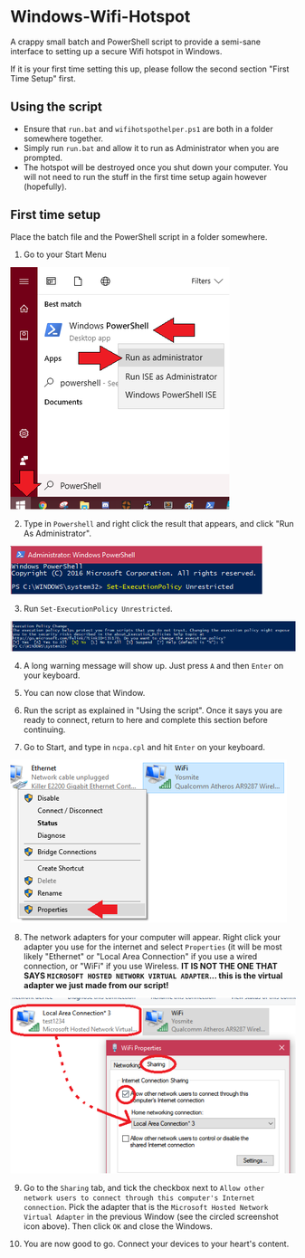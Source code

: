 # Windows-Wifi-Hotspot

A crappy small batch and PowerShell script to provide a semi-sane interface to setting up a secure Wifi hotspot in Windows.

If it is your first time setting this up, please follow the second section "First Time Setup" first.

## Using the script

- Ensure that `run.bat` and `wifihotspothelper.ps1` are both in a folder somewhere together.
- Simply run `run.bat` and allow it to run as Administrator when you are prompted.
- The hotspot will be destroyed once you shut down your computer. You will not need to run the stuff in the first time setup again
however (hopefully).

## First time setup

Place the batch file and the PowerShell script in a folder somewhere.

1. Go to your Start Menu

![Screenshot 1](images/screenshot1.png)

2. Type in `Powershell` and right click the result that appears, and click "Run As Administrator".

![Screenshot 2](images/screenshot2.png)

3. Run `Set-ExecutionPolicy Unrestricted`.

![Screenshot 3](images/screenshot3.png)

4. A long warning message will show up. Just press `A` and then `Enter` on your keyboard.

5. You can now close that Window. 

6. Run the script as explained in "Using the script". Once it says you are ready to connect, return to here and
   complete this section before continuing.
   
7. Go to Start, and type in `ncpa.cpl` and hit `Enter` on your keyboard.

![Screenshot 4](images/screenshot4.png)

8. The network adapters for your computer will appear. Right click your adapter you use for the internet and 
   select `Properties` (it will be most likely "Ethernet" or "Local Area Connection" if you use a wired connection, or "WiFi" if you use
   Wireless. **IT IS NOT THE ONE THAT SAYS `MICROSOFT HOSTED NETWORK VIRTUAL ADAPTER`... this is the virtual adapter
   we just made from our script!**
   
![Screenshot 5](images/screenshot5.png)

9. Go to the `Sharing` tab, and tick the checkbox next to `Allow other network users to connect through this computer's Internet
   connection`. Pick the adapter that is the `Microsoft Hosted Network Virtual Adapter` in the previous Window (see the circled
   screenshot icon above). Then click `OK` and close the Windows. 
   
10. You are now good to go. Connect your devices to your heart's content.
